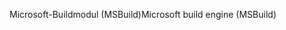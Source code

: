 <span data-ttu-id="4ed0c-101">Microsoft-Buildmodul (MSBuild)</span><span class="sxs-lookup"><span data-stu-id="4ed0c-101">Microsoft build engine (MSBuild)</span></span>